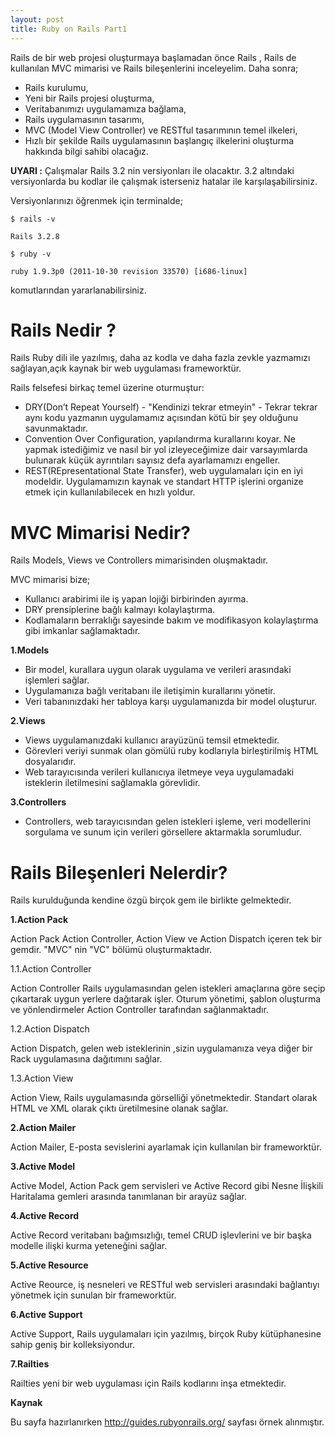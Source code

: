 ```yaml
---
layout: post
title: Ruby on Rails Part1
---
```


Rails de bir web projesi oluşturmaya başlamadan önce Rails , Rails de kullanılan
MVC mimarisi ve Rails bileşenlerini inceleyelim. Daha sonra;

- Rails kurulumu, 
- Yeni bir Rails projesi oluşturma, 
- Veritabanımızı uygulamamıza bağlama, 
- Rails uygulamasının tasarımı,
- MVC (Model View Controller) ve RESTful tasarımının temel ilkeleri, 
- Hızlı bir şekilde Rails uygulamasının başlangıç ilkelerini oluşturma hakkında
  bilgi sahibi olacağız.

**UYARI :** Çalışmalar Rails 3.2 nin versiyonları ile olacaktır. 3.2 altındaki
versiyonlarda bu kodlar ile çalışmak isterseniz hatalar ile karşılaşabilirsiniz.

Versiyonlarınızı öğrenmek için terminalde;

```
$ rails -v
            
Rails 3.2.8

```

```
$ ruby -v

ruby 1.9.3p0 (2011-10-30 revision 33570) [i686-linux]

```
komutlarından yararlanabilirsiniz. 

# Rails Nedir ?

Rails Ruby dili ile yazılmış, daha az kodla ve daha fazla zevkle yazmamızı
sağlayan,açık kaynak bir web uygulaması frameworktür. 

Rails felsefesi birkaç temel üzerine oturmuştur:

- DRY(Don’t Repeat Yourself) - "Kendinizi tekrar etmeyin" - Tekrar tekrar
aynı kodu yazmanın uygulamamız açısından kötü bir şey olduğunu savunmaktadır.
- Convention Over Configuration, yapılandırma kurallarını koyar. Ne yapmak
istediğimiz ve nasıl bir yol izleyeceğimize dair varsayımlarda bulunarak
küçük ayrıntıları sayısız defa ayarlamamızı engeller.
- REST(REpresentational State Transfer), web uygulamaları için en iyi
modeldir. Uygulamamızın kaynak ve standart HTTP işlerini organize etmek
için kullanılabilecek en hızlı yoldur.

# MVC Mimarisi Nedir?

Rails Models, Views ve Controllers mimarisinden oluşmaktadır.  

MVC mimarisi bize;

- Kullanıcı arabirimi ile iş yapan lojiği birbirinden ayırma.
- DRY prensiplerine bağlı kalmayı kolaylaştırma.
- Kodlamaların berraklığı sayesinde bakım ve modifikasyon kolaylaştırma
gibi imkanlar sağlamaktadır.

**1.Models**

- Bir model, kurallara uygun olarak uygulama ve verileri arasındaki
işlemleri sağlar. 
- Uygulamanıza bağlı veritabanı ile iletişimin kurallarını yönetir. 
- Veri tabanınızdaki her tabloya karşı uygulamanızda bir model oluşturur. 

**2.Views**

- Views uygulamanızdaki kullanıcı arayüzünü temsil etmektedir.
- Görevleri veriyi sunmak olan gömülü ruby kodlarıyla birleştirilmiş HTML dosyalarıdır.
- Web tarayıcısında verileri kullanıcıya iletmeye veya uygulamadaki isteklerin iletilmesini 
sağlamakla görevlidir.

**3.Controllers**

- Controllers, web tarayıcısından gelen istekleri işleme, veri modellerini sorgulama ve sunum 
için verileri görsellere aktarmakla sorumludur.

# Rails Bileşenleri Nelerdir?

Rails kurulduğunda kendine özgü birçok gem ile birlikte gelmektedir.

**1.Action Pack**

Action Pack Action Controller, Action View ve Action Dispatch içeren tek bir
gemdir. "MVC" nin "VC" bölümü oluşturmaktadır.

1.1.Action Controller

Action Controller Rails uygulamasından gelen istekleri amaçlarına göre seçip
çıkartarak uygun yerlere dağıtarak işler. Oturum yönetimi, şablon oluşturma  ve
yönlendirmeler Action Controller tarafından sağlanmaktadır.

1.2.Action Dispatch

Action Dispatch, gelen web isteklerinin ,sizin uygulamanıza veya diğer bir Rack
uygulamasına dağıtımını sağlar.

1.3.Action View

Action View, Rails uygulamasında görselliği yönetmektedir. Standart olarak HTML
ve XML olarak çıktı üretilmesine olanak sağlar.

**2.Action Mailer**

Action Mailer, E-posta sevislerini ayarlamak için kullanılan bir frameworktür.

**3.Active Model**

Active Model, Action Pack gem servisleri ve Active Record gibi Nesne İlişkili
Haritalama gemleri arasında tanımlanan bir arayüz sağlar.

**4.Active Record**

Active Record veritabanı bağımsızlığı, temel CRUD işlevlerini ve bir başka
modelle ilişki kurma yeteneğini sağlar.

**5.Active Resource**

Active Reource, iş nesneleri ve RESTful web servisleri arasındaki bağlantıyı
yönetmek için sunulan bir frameworktür.

**6.Active Support**

Active Support, Rails uygulamaları için yazılmış, birçok Ruby kütüphanesine
sahip geniş bir kolleksiyondur.

**7.Railties**

Railties yeni bir web uygulaması için Rails kodlarını inşa etmektedir.


**Kaynak**

Bu sayfa hazırlanırken http://guides.rubyonrails.org/ sayfası örnek alınmıştır.
